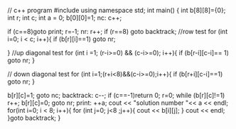 // c++ program
#include <iostream>
using namespace std;
int main() {
  int b[8][8]={0};
  int r;
  int c;
  int a = 0;
  b[0][0]=1;
nc:
  c++;
  
  if (c==8)goto print;
  r=-1;
nr:
  r++;
  if (r==8) goto backtrack;
  //row test 
    for (int i=0; i < c; i++){
    if (b[r][i]==1)
    goto nr;
    
  }
  //up diagonal test
    for (int i =1; (r-i>=0) && (c-i>=0); i++){
    if (b[r-i][c-i]== 1)
    goto nr;
  }
  
  // down diagonal test
  for (int i=1;(r+i<8)&&(c-i>=0);i++){
    if (b[r+i][c-i]==1) goto nr;
  }
  
  b[r][c]=1;
  goto nc;
backtrack:
c--;
if (c==-1)return 0;
r=0;
  while (b[r][c]!=1)
  r++;
  b[r][c]=0;
  goto nr;
print:
++a;
cout << "solution number "<< a << endl;
  for(int i=0; i < 8; i++){
    for (int j=0; j<8 ;j++){
      cout << b[i][j];
      }
    cout << endl;
   }goto backtrack;
}


  
   
  
